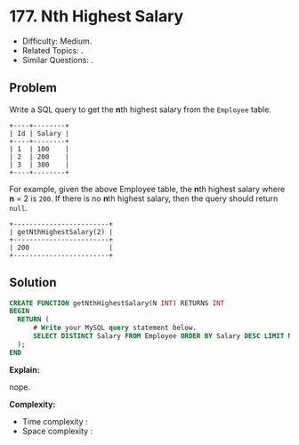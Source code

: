# 177. Nth Highest Salary

- Difficulty: Medium.
- Related Topics: .
- Similar Questions: .

## Problem

Write a SQL query to get the **n**th highest salary from the ```Employee``` table.

```
+----+--------+
| Id | Salary |
+----+--------+
| 1  | 100    |
| 2  | 200    |
| 3  | 300    |
+----+--------+
```

For example, given the above Employee table, the **n**th highest salary where **n** = 2 is ```200```. If there is no **n**th highest salary, then the query should return ```null```.

```
+------------------------+
| getNthHighestSalary(2) |
+------------------------+
| 200                    |
+------------------------+
```

## Solution

```sql
CREATE FUNCTION getNthHighestSalary(N INT) RETURNS INT
BEGIN
  RETURN (
      # Write your MySQL query statement below.
      SELECT DISTINCT Salary FROM Employee ORDER BY Salary DESC LIMIT N, 1
  );
END
```

**Explain:**

nope.

**Complexity:**

* Time complexity :
* Space complexity :
